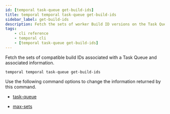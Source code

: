 ```yaml
---
id: [temporal task-queue get-build-ids]
title: temporal temporal task-queue get-build-ids
sidebar_label: get-build-ids
description: Fetch the sets of worker Build ID versions on the Task Queue.
tags:
	- cli reference
	- temporal cli
	- [temporal task-queue get-build-ids]
---
```


Fetch the sets of compatible build IDs associated with a Task Queue and associated information.

`temporal temporal task-queue get-build-ids`

Use the following command options to change the information returned by this command.



- [task-queue](/cli/cmd-options/task-queue)

- [max-sets](/cli/cmd-options/max-sets)


